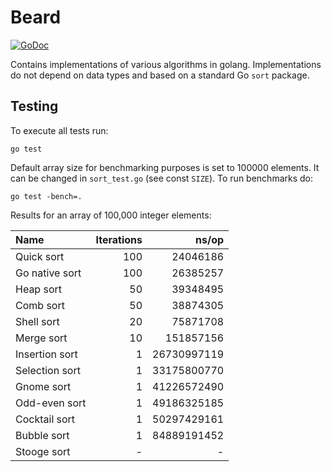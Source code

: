 # Beard

[![GoDoc](https://godoc.org/github.com/yleichanok/beard?status.svg)](https://godoc.org/github.com/yleichanok/beard)

Contains implementations of various algorithms in golang. Implementations do not depend on data types and based on a standard Go `sort` package.

## Testing

To execute all tests run:

    go test

Default array size for benchmarking purposes is set to 100000 elements. It can be changed in `sort_test.go` (see const `SIZE`). To run benchmarks do:

    go test -bench=.

Results for an array of 100,000 integer elements:

| Name              | Iterations |           ns/op |
| :---------------- | ---------: | --------------: |
| Quick sort        |        100 |        24046186 |
| Go native sort    |        100 |        26385257 |
| Heap sort         |         50 |        39348495 |
| Comb sort         |         50 |        38874305 |
| Shell sort        |         20 |        75871708 |
| Merge sort        |         10 |       151857156 |
| Insertion sort    |          1 |     26730997119 |
| Selection sort    |          1 |     33175800770 |
| Gnome sort        |          1 |     41226572490 |
| Odd-even sort     |          1 |     49186325185 |
| Cocktail sort     |          1 |     50297429161 |
| Bubble sort       |          1 |     84889191452 |
| Stooge sort       |          - |               - |